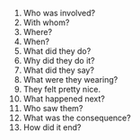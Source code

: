 1. Who was involved?
2. With whom?
3. Where?
4. When?
5. What did they do? 
6. Why did they do it?
7. What did they say?
8. What were they wearing?
9. They felt pretty nice.
10. What happened next?
11. Who saw them?
12. What was the consequence?
13. How did it end?
